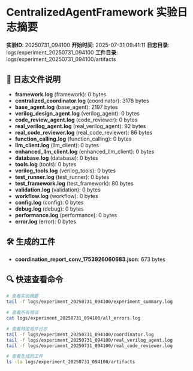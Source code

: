 # CentralizedAgentFramework 实验日志摘要

**实验ID**: 20250731_094100
**开始时间**: 2025-07-31 09:41:11
**日志目录**: logs/experiment_20250731_094100
**工件目录**: logs/experiment_20250731_094100/artifacts

## 📁 日志文件说明

- **framework.log** (framework): 0 bytes
- **centralized_coordinator.log** (coordinator): 3178 bytes
- **base_agent.log** (base_agent): 2197 bytes
- **verilog_design_agent.log** (verilog_agent): 0 bytes
- **code_review_agent.log** (code_reviewer): 0 bytes
- **real_verilog_agent.log** (real_verilog_agent): 92 bytes
- **real_code_reviewer.log** (real_code_reviewer): 86 bytes
- **function_calling.log** (function_calling): 0 bytes
- **llm_client.log** (llm_client): 0 bytes
- **enhanced_llm_client.log** (enhanced_llm_client): 0 bytes
- **database.log** (database): 0 bytes
- **tools.log** (tools): 0 bytes
- **verilog_tools.log** (verilog_tools): 0 bytes
- **test_runner.log** (test_runner): 0 bytes
- **test_framework.log** (test_framework): 80 bytes
- **validation.log** (validation): 0 bytes
- **workflow.log** (workflow): 0 bytes
- **config.log** (config): 0 bytes
- **debug.log** (debug): 0 bytes
- **performance.log** (performance): 0 bytes
- **error.log** (error): 0 bytes

## 🛠️ 生成的工件

- **coordination_report_conv_1753926060683.json**: 673 bytes

## 🔍 快速查看命令

```bash
# 查看实验摘要
tail -f logs/experiment_20250731_094100/experiment_summary.log

# 查看所有错误
cat logs/experiment_20250731_094100/all_errors.log

# 查看特定组件日志
tail -f logs/experiment_20250731_094100/coordinator.log
tail -f logs/experiment_20250731_094100/real_verilog_agent.log
tail -f logs/experiment_20250731_094100/real_code_reviewer.log

# 查看生成的工件
ls -la logs/experiment_20250731_094100/artifacts
```
